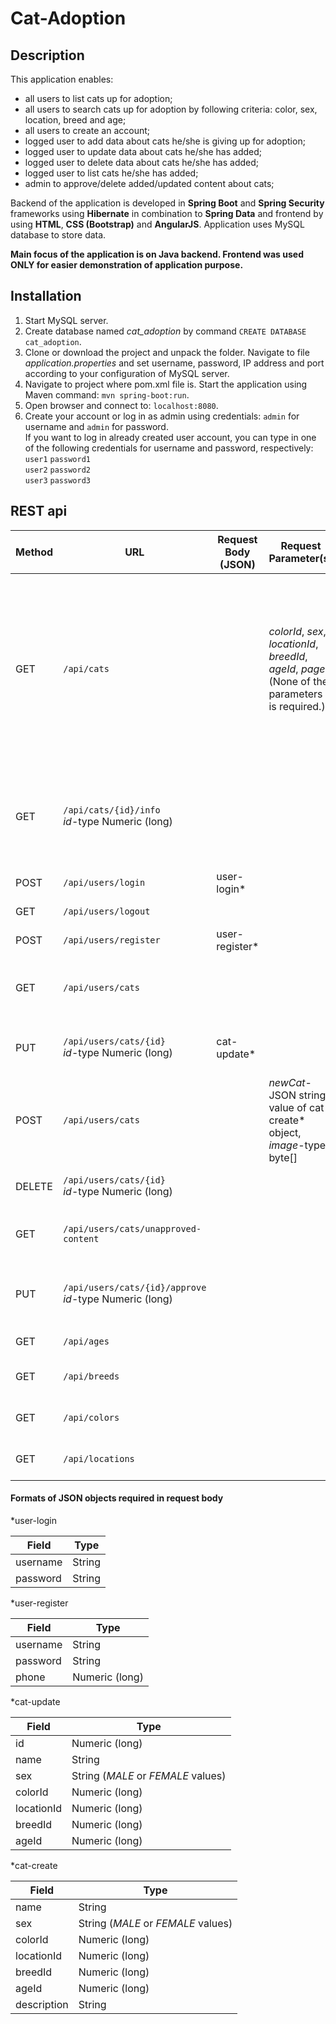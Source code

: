 # Cat-Adoption
## Description
This application enables: 
- all users to list cats up for adoption;
- all users to search cats up for adoption by following criteria: color, sex, location, breed and age;
- all users to create an account;
- logged user to add data about cats he/she is giving up for adoption;
- logged user to update data about cats he/she has added;
- logged user to delete data about cats he/she has added;
- logged user to list cats he/she has added;
- admin to approve/delete added/updated content about cats;

Backend of the application is developed in **Spring Boot** and **Spring Security** frameworks using **Hibernate** in 
combination to **Spring Data** and frontend by using **HTML**, **CSS (Bootstrap)** and **AngularJS**. 
Application uses MySQL database to store data.  

**Main focus of the application is on Java backend. Frontend was used ONLY for easier demonstration of application purpose.**
## Installation
1. Start MySQL server.
2. Create database named _cat_adoption_ by command `CREATE DATABASE cat_adoption`.
2. Clone or download the project and unpack the folder. Navigate to file _application.properties_ and set username, password, 
IP address and port according to your configuration of MySQL server.
3. Navigate to project where pom.xml file is. Start the application using Maven command:
`mvn spring-boot:run`.
4. Open browser and connect to: `localhost:8080`.
5. Create your account or log in as admin using credentials: `admin` for username and `admin` for password.  
If you want to log in already created user account, you can type in one of the following credentials for username and password, respectively:  
`user1`  `password1`  
`user2`  `password2`  
`user3`  `password3`

## REST api
| Method | URL |Request Body (JSON)|Request Parameter(s)| Description | Authority |
|--------|-----|-------------------|--------------------|-------------|-----------|
|GET|`/api/cats`||_colorId_, _sex_, _locationId_, _breedId_, _ageId_, _page_<br>(None of the parameters is required.)|Paginated listing of all cats (approved by admin). Listed parameters enable search by color, sex, location, breed, age and page number, respectively.||
|GET|`/api/cats/{id}/info`<br> _id_-type Numeric (long)|||Retreiving additional data about cat (approved by admin) with specified ID.||
|POST  |`/api/users/login`|user-login*||Login to application.||
|GET  |`/api/users/logout`|||Logout from application.||
|POST  |`/api/users/register`|user-register*||Create an account.||
|GET  |`/api/users/cats`|||Retrieving data about cats created by logged user.|user|
|PUT  |`/api/users/cats/{id}`<br> _id_-type Numeric (long)|cat-update*||Updating data about cat with specified ID.|user|
|POST  |`/api/users/cats`||_newCat_-JSON string value of cat-create* object, _image_-type byte[]|Creating new cat.|user|
|DELETE  |`/api/users/cats/{id}`<br> _id_-type Numeric (long)|||Deleting cat with specified ID.|admin, user|
|GET  |`/api/users/cats/unapproved-content`|||Retreiving new/updated data about cats.|admin|
|PUT  |`/api/users/cats/{id}/approve`<br> _id_-type Numeric (long)|||Approving new/updated data about cat with specified ID.|admin|
|GET|`/api/ages`|||Retreiving all ages of cats.||
|GET|`/api/breeds`|||Retreiving all breeds of cats.||
|GET|`/api/colors`|||Retreiving all colors of cats.||
|GET|`/api/locations`|||Retreiving all locations of cats.||

#### Formats of JSON objects required in request body
*user-login 

| Field | Type |
|-------|------|
|username|String|
|password|String|

*user-register 

| Field | Type |
|-------|------|
|username|String|
|password|String|
|phone|Numeric (long)|

*cat-update

| Field | Type |
|-------|------|
|id|Numeric (long)|
|name|String|
|sex|String (_MALE_ or _FEMALE_ values)|
|colorId|Numeric (long)|
|locationId|Numeric (long)|
|breedId|Numeric (long)|
|ageId|Numeric (long)|

*cat-create

| Field | Type |
|-------|------|
|name|String|
|sex|String (_MALE_ or _FEMALE_ values)|
|colorId|Numeric (long)|
|locationId|Numeric (long)|
|breedId|Numeric (long)|
|ageId|Numeric (long)|
|description|String|


